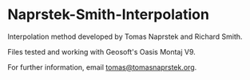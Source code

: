 # Naprstek-Smith-Interpolation
Interpolation method developed by Tomas Naprstek and Richard Smith.

Files tested and working with Geosoft's Oasis Montaj V9.

For further information, email tomas@tomasnaprstek.org.
